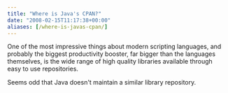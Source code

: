```yaml
---
title: "Where is Java's CPAN?"
date: "2008-02-15T11:17:38+00:00"
aliases: [/where-is-javas-cpan/]
---
```


One of the most impressive things about modern scripting languages, and probably the biggest productivity booster, far bigger than the languages themselves, is the wide range of high quality libraries available through easy to use repositories.

Seems odd that Java doesn't maintain a similar library repository.
